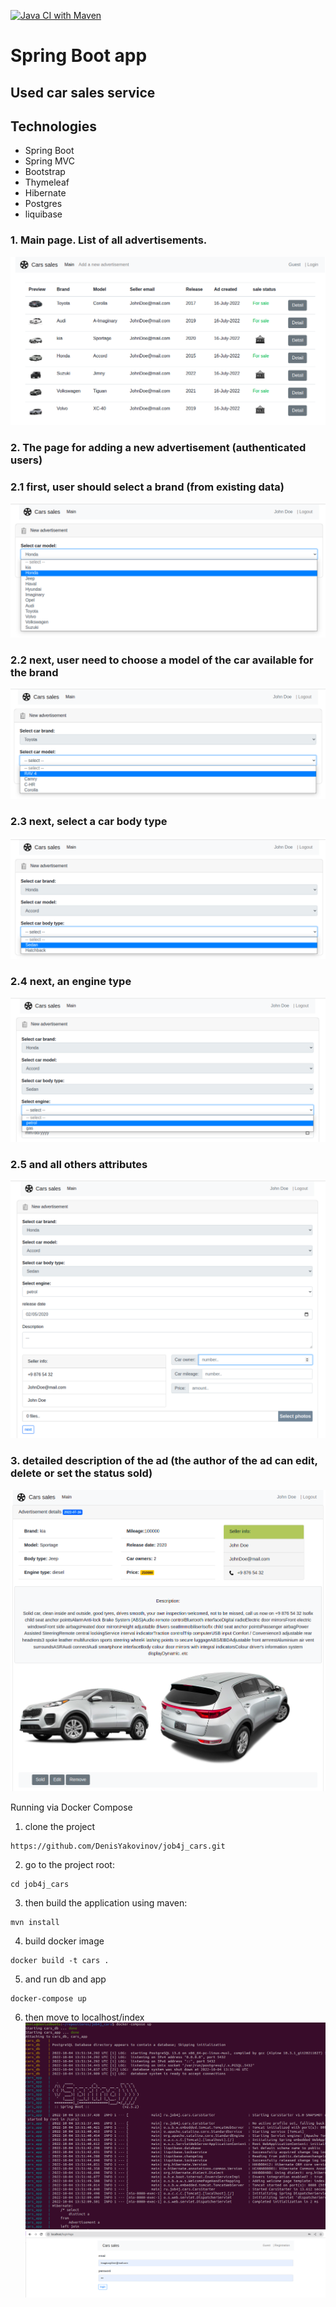 [![Java CI with Maven](https://github.com/DenisYakovinov/job4j_cars/actions/workflows/maven.yml/badge.svg)](https://github.com/DenisYakovinov/job4j_cars/actions/workflows/maven.yml)
# Spring Boot app
<h2>Used car sales service</h2>

<h2>Technologies</h2>
<ul>
    <li>Spring Boot</li>
    <li>Spring MVC</li>
    <li>Bootstrap</li>
    <li>Thymeleaf</li>
    <li>Hibernate</li>
    <li>Postgres</li>
    <Li>liquibase</Li>
</ul>

### 1. Main page. List of all advertisements.
![main](images_examples/main.png)
### 2. The page for adding a new advertisement (authenticated users)
###   2.1 first, user should select a brand (from existing data)
![SelectBrand](images_examples/selectBrand.png)
###   2.2 next, user need to choose a model of the car available for the brand
![selectCarModel](images_examples/selectCarModel.png)
###   2.3 next, select a car body type 
![carBodytype](images_examples/carBodytype.png)
###   2.4 next, an engine type
![engineType](images_examples/engineType.png)
###   2.5 and all others attributes
![attributes](images_examples/attributes.png)
### 3. detailed description of the ad (the author of the ad can edit, delete or set the status sold)
![detail](images_examples/detail.png)

Running via Docker Compose

1. clone the project
```
https://github.com/DenisYakovinov/job4j_cars.git
```
2. go to the project root:
```
cd job4j_cars
```
3. then build the application using maven:
```
mvn install
```
4. build docker image
```
docker build -t cars .
```
5. and run db and app
```
docker-compose up 
```
6. then move to localhost/index
![docker_compose](images_examples/docker_compose.png)
![localhost](images_examples/localhost.png)